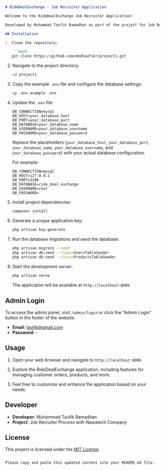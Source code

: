 

```markdown
# RideDealExchange - Job Recruiter Application

Welcome to the RideDealExchange Job Recruiter Application!

Developed by Muhammad Taufik Ramadhan as part of the project for Job Recruiter Process with Nawatech Company.

## Installation

1. Clone the repository:

   ```bash
   git clone https://github.com/mhdtaufikr/project1.git
   ```

2. Navigate to the project directory:

   ```bash
   cd project1
   ```

3. Copy the example `.env` file and configure the database settings:

   ```bash
   cp .env.example .env
   ```

4. Update the `.env` file:

   ```
   DB_CONNECTION=mysql
   DB_HOST=your_database_host
   DB_PORT=your_database_port
   DB_DATABASE=your_database_name
   DB_USERNAME=your_database_username
   DB_PASSWORD=your_database_password
   ```

   Replace the placeholders (`your_database_host`, `your_database_port`, `your_database_name`, `your_database_username`, and `your_database_password`) with your actual database configuration.

   For example:

   ```
   DB_CONNECTION=mysql
   DB_HOST=127.0.0.1
   DB_PORT=3306
   DB_DATABASE=ride_deal_exchange
   DB_USERNAME=root
   DB_PASSWORD=
   ```

5. Install project dependencies:

   ```bash
   composer install
   ```

6. Generate a unique application key:

   ```bash
   php artisan key:generate
   ```

7. Run the database migrations and seed the database:

   ```bash
   php artisan migrate --seed
   php artisan db:seed --class=UsersTableSeeder
   php artisan db:seed --class=ProductsTableSeeder
   ```

8. Start the development server:

   ```bash
   php artisan serve
   ```

   The application will be available at `http://localhost:8000`.

## Admin Login

To access the admin panel, visit `/admin/login` or click the "Admin Login" button in the footer of the website.

- **Email:** taufik@gmail.com
- **Password:** -

## Usage

1. Open your web browser and navigate to `http://localhost:8000`.

2. Explore the RideDealExchange application, including features for managing customer orders, products, and more.

3. Feel free to customize and enhance the application based on your needs.

## Developer

- **Developer:** Muhammad Taufik Ramadhan
- **Project:** Job Recruiter Process with Nawatech Company

## License

This project is licensed under the [MIT License](LICENSE).
```

Please copy and paste this updated content into your README.md file.
